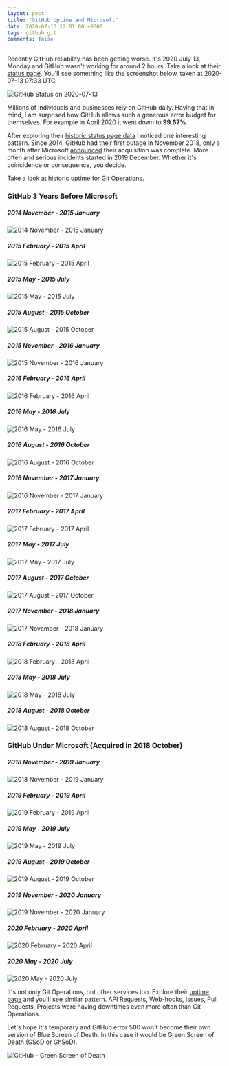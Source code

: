 ```yaml
---
layout: post
title: "GitHub Uptime and Microsoft"
date: 2020-07-13 12:01:00 +0300
tags: github git
comments: false
---
```


Recently GitHub reliability has been getting worse. It's 2020 July 13, Monday and GitHub wasn't working for around 2 hours. Take a look at their [status page](https://www.githubstatus.com). You'll see something like the screenshot below, taken at 2020-07-13 07:33 UTC.

![GitHub Status on 2020-07-13](/assets/images/2020/github-2020-07-status.png)

Millions of individuals and businesses rely on GitHub daily. Having that in mind, I am surprised how GitHub allows such a generous error budget for themselves. For example in April 2020 it went down to **99.67%**.

After exploring their [historic status page data](https://www.githubstatus.com/uptime) I noticed one interesting pattern. Since 2014, GitHub had their first outage in November 2018, only a month after Microsoft [announced](https://blogs.microsoft.com/blog/2018/10/26/microsoft-completes-github-acquisition) their acquisition was complete. More often and serious incidents started in 2019 December. Whether it's coincidence or consequence, you decide.

Take a look at historic uptime for Git Operations.

### GitHub 3 Years Before Microsoft
##### 2014 November - 2015 January
![2014 November - 2015 January](/assets/images/2020/github-2014-11.jpg)
##### 2015 February - 2015 April
![2015 February - 2015 April](/assets/images/2020/github-2015-02.jpg)
##### 2015 May - 2015 July
![2015 May - 2015 July](/assets/images/2020/github-2015-05.jpg)
##### 2015 August - 2015 October
![2015 August - 2015 October](/assets/images/2020/github-2015-08.jpg)
##### 2015 November - 2016 January
![2015 November - 2016 January](/assets/images/2020/github-2015-11.jpg)
##### 2016 February - 2016 April
![2016 February - 2016 April](/assets/images/2020/github-2016-02.jpg)
##### 2016 May - 2016 July
![2016 May - 2016 July](/assets/images/2020/github-2016-05.jpg)
##### 2016 August - 2016 October
![2016 August - 2016 October](/assets/images/2020/github-2016-08.jpg)
##### 2016 November - 2017 January
![2016 November - 2017 January](/assets/images/2020/github-2016-11.jpg)
##### 2017 February - 2017 April
![2017 February - 2017 April](/assets/images/2020/github-2017-02.jpg)
##### 2017 May - 2017 July
![2017 May - 2017 July](/assets/images/2020/github-2017-05.jpg)
##### 2017 August - 2017 October
![2017 August - 2017 October](/assets/images/2020/github-2017-08.jpg)
##### 2017 November - 2018 January
![2017 November - 2018 January](/assets/images/2020/github-2017-11.jpg)
##### 2018 February - 2018 April
![2018 February - 2018 April](/assets/images/2020/github-2018-02.jpg)
##### 2018 May - 2018 July
![2018 May - 2018 July](/assets/images/2020/github-2018-05.jpg)
##### 2018 August - 2018 October
![2018 August - 2018 October](/assets/images/2020/github-2018-08.jpg)

### GitHub Under Microsoft (Acquired in 2018 October)
##### 2018 November - 2019 January
![2018 November - 2019 January](/assets/images/2020/github-2018-11.jpg)
##### 2019 February - 2019 April
![2019 February - 2019 April](/assets/images/2020/github-2019-02.jpg)
##### 2019 May - 2019 July
![2019 May - 2019 July](/assets/images/2020/github-2019-05.jpg)
##### 2019 August - 2019 October
![2019 August - 2019 October](/assets/images/2020/github-2019-08.jpg)
##### 2019 November - 2020 January
![2019 November - 2020 January](/assets/images/2020/github-2019-11.jpg)
##### 2020 February - 2020 April
![2020 February - 2020 April](/assets/images/2020/github-2020-02.jpg)
##### 2020 May - 2020 July
![2020 May - 2020 July](/assets/images/2020/github-2020-05.jpg)

It's not only Git Operations, but other services too. Explore their [uptime page](https://www.githubstatus.com/uptime) and you'll see similar pattern. API Requests, Web-hooks, Issues, Pull Requests, Projects were having downtimes even more often than Git Operations.

Let's hope it's temporary and GitHub error 500 won't become their own version of Blue Screen of Death. In this case it would be Green Screen of Death (GSoD or GhSoD).

![GitHub - Green Screen of Death](/assets/images/2020/github-2020-07-gsod.png)
